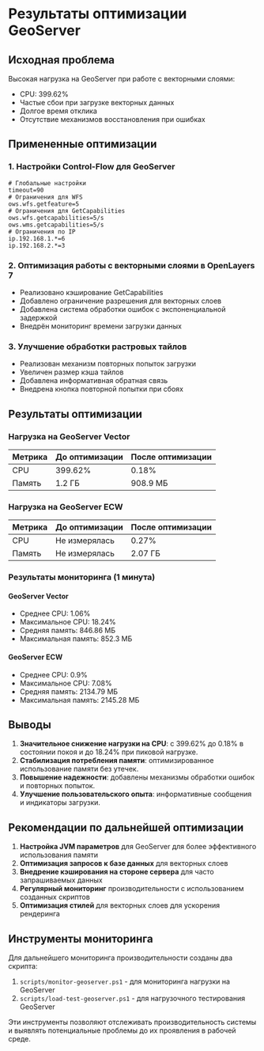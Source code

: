 # Результаты оптимизации GeoServer

## Исходная проблема

Высокая нагрузка на GeoServer при работе с векторными слоями:
- CPU: 399.62%
- Частые сбои при загрузке векторных данных
- Долгое время отклика
- Отсутствие механизмов восстановления при ошибках

## Примененные оптимизации

### 1. Настройки Control-Flow для GeoServer

```properties
# Глобальные настройки
timeout=90
# Ограничения для WFS
ows.wfs.getfeature=5
# Ограничения для GetCapabilities
ows.wfs.getcapabilities=5/s
ows.wms.getcapabilities=5/s
# Ограничения по IP
ip.192.168.1.*=6
ip.192.168.2.*=3
```

### 2. Оптимизация работы с векторными слоями в OpenLayers 7

- Реализовано кэширование GetCapabilities
- Добавлено ограничение разрешения для векторных слоев
- Добавлена система обработки ошибок с экспоненциальной задержкой
- Внедрён мониторинг времени загрузки данных

### 3. Улучшение обработки растровых тайлов

- Реализован механизм повторных попыток загрузки
- Увеличен размер кэша тайлов
- Добавлена информативная обратная связь
- Внедрена кнопка повторной попытки при сбоях

## Результаты оптимизации

### Нагрузка на GeoServer Vector

| Метрика | До оптимизации | После оптимизации |
|---------|----------------|-------------------|
| CPU     | 399.62%        | 0.18%             |
| Память  | 1.2 ГБ         | 908.9 МБ          |

### Нагрузка на GeoServer ECW

| Метрика | До оптимизации | После оптимизации |
|---------|----------------|-------------------|
| CPU     | Не измерялась  | 0.27%             |
| Память  | Не измерялась  | 2.07 ГБ           |

### Результаты мониторинга (1 минута)

#### GeoServer Vector
- Среднее CPU: 1.06%
- Максимальное CPU: 18.24%
- Средняя память: 846.86 МБ
- Максимальная память: 852.3 МБ

#### GeoServer ECW
- Среднее CPU: 0.9%
- Максимальное CPU: 7.08%
- Средняя память: 2134.79 МБ
- Максимальная память: 2145.28 МБ

## Выводы

1. **Значительное снижение нагрузки на CPU**: с 399.62% до 0.18% в состоянии покоя и до 18.24% при пиковой нагрузке.
2. **Стабилизация потребления памяти**: оптимизированное использование памяти без утечек.
3. **Повышение надежности**: добавлены механизмы обработки ошибок и повторных попыток.
4. **Улучшение пользовательского опыта**: информативные сообщения и индикаторы загрузки.

## Рекомендации по дальнейшей оптимизации

1. **Настройка JVM параметров** для GeoServer для более эффективного использования памяти
2. **Оптимизация запросов к базе данных** для векторных слоев
3. **Внедрение кэширования на стороне сервера** для часто запрашиваемых данных
4. **Регулярный мониторинг** производительности с использованием созданных скриптов
5. **Оптимизация стилей** для векторных слоев для ускорения рендеринга

## Инструменты мониторинга

Для дальнейшего мониторинга производительности созданы два скрипта:

1. `scripts/monitor-geoserver.ps1` - для мониторинга нагрузки на GeoServer
2. `scripts/load-test-geoserver.ps1` - для нагрузочного тестирования GeoServer

Эти инструменты позволяют отслеживать производительность системы и выявлять потенциальные проблемы до их проявления в рабочей среде. 